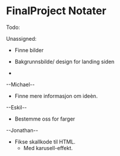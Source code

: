 # FinalProject Notater


Todo:



Unassigned:
* Finne bilder

* Bakgrunnsbilde/ design for landing siden
* 


--Michael--
* Finne mere informasjon om ideèn.


--Eskil--
* Bestemme oss for farger

--Jonathan--
* Fikse skallkode til HTML.
  - Med karusell-effekt.
  
